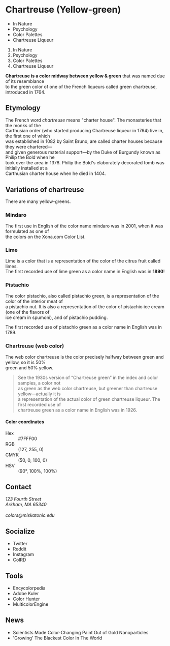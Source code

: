 <html>

<head>
    <title>Chartreuse (Yellow-green)</title>
    <h1>Chartreuse (Yellow-green)</h1>
</head>
<style>
    body{
        margin: 20px;
    }
    p {
        line-height: 1.2em;
    }
</style>

<body>
    <ul>
        <li>In Nature</li>
        <li>Psychology</li>
        <li>Color Palettes</li>
        <li>Chartreuse Liqueur</li>
      </ul>
      <ol type ="1">
        <li>In Nature</li>
        <li>Psychology</li>
        <li>Color Palettes</li>
        <li>Chartreuse Liqueur</li>
      </ol>


  <dl>
      <dt> <strong>Chartreuse is a color midway between yellow & green</strong> that was named due of its resemblance<br>
      to the green color of one of the French liqueurs called green chartreuse, introduced in 1764.</p>    
  </dl>

  <h2>Etymology</h2>

  <p>The French word <i>chartreuse</i> means "charter house". The monasteries that the monks of the <br>
  Carthusian order (who started producing Chartreuse liqueur in 1764) live  in, the first one of which <br>
  was established in 1082 by Saint Bruno, are called charter houses because they were chartered— <br>
  and given generous material support—by the Duke of Burgundy known as Philip the Bold when he <br>
  took over the area in 1378. Philip the Bold's elaborately decorated tomb was initially installed at a <br>
  Carthusian charter house when he died in 1404.</p>

      

  <h2>Variations of chartreuse</h2>

  <p>There are many yellow-greens.</p>

  <dl>
      <dt><h3>Mindaro</h3></dt>
      <dt>The first use in English of the color name mindaro was in 2001, when it was formulated as one of <br>
      the colors on the Xona.com Color List.</dt>
      <h3>Lime</h3>
      <p>Lime is a color that is a representation of the color of the citrus fruit called limes. <br>
      The first recorded use of lime green as a color name in English was in <b>1890</b>!</p>
      <dt><h3>Pistachio</h3></dt>
      <dt>The color pistachio, also called pistachio green, is a representation of the color of the interior meat of <br>
      a pistachio nut. It is also a representation of the color of pistachio ice cream (one of the flavors of <br>
      ice cream in spumoni), and of pistachio pudding.</dt>
           
  <p></p>
                      
  <p>The first recorded use of pistachio green as a color name in English was in 1789.</p>

  <dt><h3>Chartreuse (web color)</h3></dt>
  <dt>The web color chartreuse is the color precisely halfway between green and yellow, so it is 50% <br>
          green and 50% yellow.</dt> 
          <blockquote>
            <dt>See the 1930s version of “Chartreuse green” in the index and color samples, a color not<br>
            as green as the web color chartreuse, but greener than chartreuse yellow—actually it is<br>
            a representation of the actual color of green chartreuse liqueur. The first recorded use of<br>
            chartreuse green as a color name in English was in 1926.</dt>
            </blockquote>
    </dl>

  <h4>Color coordinates</h4>
    <dl>
        <dt>Hex</dt>
        <dd>#7FFF00</dd>
        <dt>RGB</dt>
        <dd>(127, 255, 0)</dd>
        <dt>CMYK</dt>
        <dd>(50, 0, 100, 0)</dd>
        <dt>HSV</dt>
        <dd>(90°, 100%, 100%)</dd>
      </dl>


  <h2>Contact</h2>
  <address>
   123 Fourth Street<br>
   Arkham, MA 65340<br>
    <br>
   colors@miskatonic.edu
  </address>
        
    
  <h2>Socialize</h2>
      <ul>
          <li>Twitter</li>
          <li>Reddit</li>
          <li>Instagram</li>
          <li>ColRD</li>
      </ul>
    
    
  <h2>Tools</h2>
        <ul>
            <li>Encycolorpedia</li>
            <li>Adobe Kuler</li>
            <li>Color Hunter</li>
            <li>MulticolorEngine</li>
        </ul>
    
    
  <h2>News</h2>
        <ul>
            <li>Scientists Made Color-Changing Paint Out of Gold Nanoparticles</li>
            <li>'Growing' The Blackest Color In The World</li>
    
  </ul>
























</body>

</html>